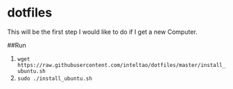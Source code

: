 # dotfiles
This will be the first step I would like to do if I get a new Computer.

##Run
1. `wget https://raw.githubusercontent.com/inteltao/dotfiles/master/install_ubuntu.sh`
2. `sudo ./install_ubuntu.sh`
